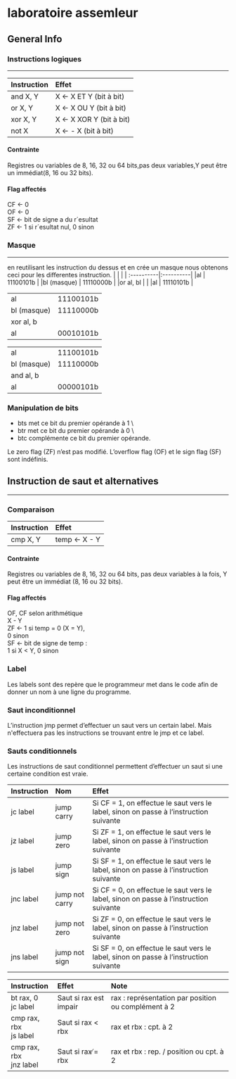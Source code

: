 # laboratoire assemleur


## General Info
 
### Instructions logiques
****************************************
| Instruction  | Effet                  |
| :------------|:-----------------------|
| and X, Y     | X ← X ET Y (bit à bit) |
| or X, Y      | X ← X OU Y (bit à bit) | 
| xor X, Y     | X ← X XOR Y (bit à bit)|  
| not X        | X ← - X (bit à bit)    |
#### Contrainte 
Registres ou variables de 8, 16, 32 ou 64 bits,pas deux variables,Y peut être un immédiat(8, 16 ou 32 bits).
#### Flag affectés
CF ← 0 \
OF ← 0 \
SF ← bit de signe a du r´esultat \
ZF ← 1 si r´esultat nul, 0 sinon 

### Masque
****************************************
en reutilisant les instruction du dessus et en crée un masque nous obtenons ceci pour les differentes instruction. 
|            |           |
| :----------|:----------|
|al          | 11100101b |
|bl (masque) | 11110000b |
|or al, bl   |           |
|al          | 11110101b |

|            |           |
| :----------|:----------|
|al          | 11100101b |
|bl (masque) | 11110000b |
|xor al, b   |           |
|al          | 00010101b |

|            |           |
| :----------|:----------|
|al          | 11100101b |
|bl (masque) | 11110000b |
|and al, b   |           |
|al          | 00000101b |

### Manipulation de bits

* bts met ce bit du premier opérande à 1 \
* btr met ce bit du premier opérande à 0 \
* btc complémente ce bit du premier opérande.

Le zero flag (ZF) n’est pas modifié. L’overflow flag (OF) et le sign flag (SF) sont indéfinis. 

## Instruction de saut et alternatives
****************************************
### Comparaison

| Instruction  | Effet        |
| :------------|:-------------|
| cmp X, Y     | temp ← X - Y |

#### Contrainte 
Registres ou variables de 8, 16, 32 ou 64 bits, pas deux variables à la fois, Y peut être un immédiat (8, 16 ou 32 bits).
#### Flag affectés
OF, CF selon arithmétique \
X - Y \
ZF ← 1 si temp = 0 (X = Y), \
0 sinon \
SF ← bit de signe de temp : \
1 si X < Y, 0 sinon 

### Label

Les labels sont des repère que le programmeur met dans le code afin de donner un nom à une ligne du programme.

### Saut inconditionnel

L’instruction jmp permet d’effectuer un saut vers un certain label. Mais n'effectuera pas les instructions se trouvant entre le jmp et ce label.

### Sauts conditionnels

Les instructions de saut conditionnel permettent d’effectuer un saut si une certaine condition est vraie.

| Instruction | Nom         | Effet |
| :--------|:-------------|:-|
| jc label | jump carry | Si CF = 1, on effectue le saut vers le label, sinon on passe à l’instruction suivante|
| jz label | jump zero | Si ZF = 1, on effectue le saut vers le label, sinon on passe à l’instruction suivante|
| js label | jump sign | Si SF = 1, on effectue le saut vers le label, sinon on passe à l’instruction suivante|
| jnc label | jump not carry | Si CF = 0, on effectue le saut vers le label, sinon on passe à l’instruction suivante|
| jnz label | jump not zero | Si ZF = 0, on effectue le saut vers le label, sinon on passe à l’instruction suivante|
| jns label | jump not sign | Si SF = 0, on effectue le saut vers le label, sinon on passe à l’instruction suivante|

| Instruction               | Effet                  | Note |
| :-------------------------|:-----------------------|:-------|
|bt rax, 0 <br>  jc label   | Saut si rax est impair |rax : représentation par position ou complément à 2 |
|cmp rax, rbx <br> js label | Saut si rax < rbx      |rax et rbx : cpt. à 2 |
|cmp rax, rbx <br> jnz label| Saut si rax ̸= rbx      |rax et rbx : rep. / position ou cpt. à 2 |
